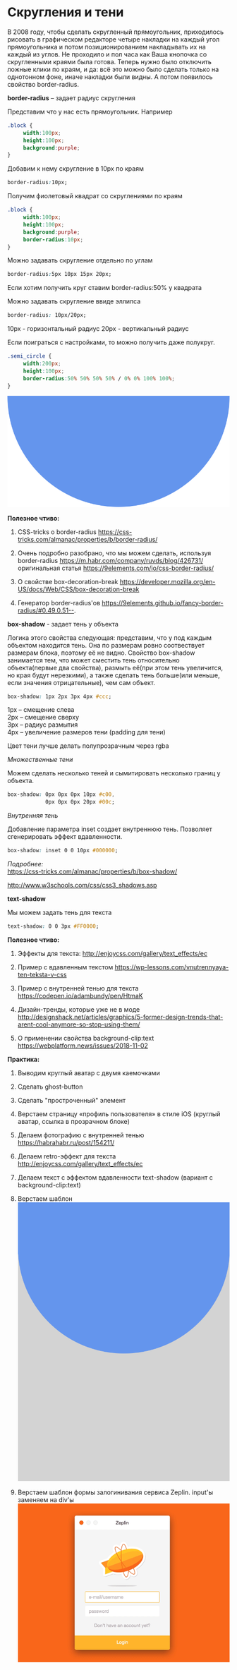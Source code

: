 # Скругления и тени

В 2008 году, чтобы сделать скругленный прямоугольник, приходилось рисовать в графическом редакторе четыре накладки на каждый угол прямоугольника и потом позиционированием накладывать их на каждый из углов. Не проходило и пол часа как Ваша кнопочка со скругленными краями была готова. Теперь нужно было отключить ложные клики по краям, и да: всё это можно было сделать только на однотонном фоне, иначе накладки были видны. А потом появилось свойство border-radius.

**border-radius** – задает радиус скругления

Представим что у нас есть прямоугольник. Например

```css
.block {
     width:100px;
     height:100px;
     background:purple;
}
```
Добавим к нему скругление в 10px по краям

```css
border-radius:10px;
```

Получим фиолетовый квадрат со скруглениями по краям

```css
.block {
     width:100px;
     height:100px;
     background:purple;
     border-radius:10px;
}
```

Можно задавать скругление отдельно по углам

```css
border-radius:5px 10px 15px 20px;
```

Если хотим получить круг ставим border-radius:50% у квадрата

Можно задавать скругление ввиде эллипса

```css
border-radius: 10px/20px;
```

10px - горизонтальный радиус
20px - вертикальный радиус

Если поиграться с настройками, то можно получить даже полукруг.

```css
.semi_circle {
     width:200px;
     height:100px;
     border-radius:50% 50% 50% 50% / 0% 0% 100% 100%;
}
```

![Полукруг](pics/11_shadow_circle/half_circle.svg)

**Полезное чтиво:**

1. CSS-tricks о border-radius
     https://css-tricks.com/almanac/properties/b/border-radius/
2. Очень подробно разобрано, что мы можем сделать, используя border-radius
https://m.habr.com/company/ruvds/blog/426731/
оригинальная статья
https://9elements.com/io/css-border-radius/

3. О свойстве box-decoration-break
     https://developer.mozilla.org/en-US/docs/Web/CSS/box-decoration-break
4. Генератор border-radius'ов
     https://9elements.github.io/fancy-border-radius/#0.49.0.51--.

**box-shadow** - задает тень у объекта

Логика этого свойства следующая: представим, что у под каждым объектом находится тень. Она по размерам ровно соотвествует размерам блока, поэтому её не видно. Свойство box-shadow занимается тем, что может сместить тень относительно объекта(первые два свойства), размыть её(при этом тень увеличится, но края будут нерезкими), а также сделать тень больше(или меньше, если значения отрицательные), чем сам объект.

```css
box-shadow: 1px 2px 3px 4px #ccc;
```

1px – смещение слева<BR>
2px – смещение сверху<BR>
3px – радиус размытия<BR>
4px – увеличение размеров тени (padding для тени)

Цвет тени лучше делать полупрозрачным через rgba

_Множественные тени_

Можем сделать несколько теней и сымитировать несколько границ у объекта.

```css
box-shadow: 0px 0px 0px 10px #c00,
            0px 0px 0px 20px #00c;
```
_Внутренняя тень_

Добавление параметра inset создает внутреннюю тень. Позволяет сгенерировать эффект вдавленности.  

```css
box-shadow: inset 0 0 10px #000000;
```

_Подробнее:_<BR>
https://css-tricks.com/almanac/properties/b/box-shadow/     

http://www.w3schools.com/css/css3_shadows.asp



**text-shadow**

Мы можем задать тень для текста

```css
text-shadow: 0 0 3px #FF0000;
```


**Полезное чтиво:**

1. Эффекты для текста:
http://enjoycss.com/gallery/text_effects/ec

2. Пример с вдавленным текстом
https://wp-lessons.com/vnutrennyaya-ten-teksta-v-css

3. Пример с внутренней тенью для текста
https://codepen.io/adambundy/pen/HtmaK

4. Дизайн-тренды, которые уже не в моде
http://designshack.net/articles/graphics/5-former-design-trends-that-arent-cool-anymore-so-stop-using-them/

5. О применении свойства background-clip:text
https://webplatform.news/issues/2018-11-02



**Практика:**

1. Выводим круглый аватар с двумя каемочками
2. Сделать ghost-button
3. Сделать "простроченный" элемент
4. Верстаем страницу «профиль пользователя» в стиле iOS (круглый аватар, ссылка в прозрачном блоке)
5. Делаем фотографию с внутренней тенью https://habrahabr.ru/post/154211/
6. Делаем retro-эффект для текста http://enjoycss.com/gallery/text_effects/ec

7. Делаем текст с эффектом вдавленности text-shadow (вариант с background-clip:text)
8. Верстаем шаблон  
![rounded layout](pics/11_shadow_circle/rounded_layout.svg)
9. Верстаем шаблон формы залогинивания сервиса Zeplin. input'ы заменяем на div'ы
![mac login form](pics/11_shadow_circle/zeplin.png)




